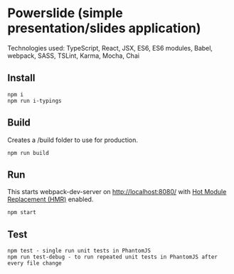 # Powerslide (simple presentation/slides application)
Technologies used: TypeScript, React, JSX, ES6, ES6 modules, Babel, webpack, SASS, TSLint, Karma, Mocha, Chai

## Install
```
npm i
npm run i-typings
```

## Build
Creates a /build folder to use for production.
```
npm run build
```

## Run
This starts webpack-dev-server on [http://localhost:8080/](http://localhost:8080/) with [Hot Module Replacement (HMR)](https://webpack.github.io/docs/hot-module-replacement.html) enabled.
```
npm start
```

## Test
```
npm test - single run unit tests in PhantomJS
npm run test-debug - to run repeated unit tests in PhantomJS after every file change
```
